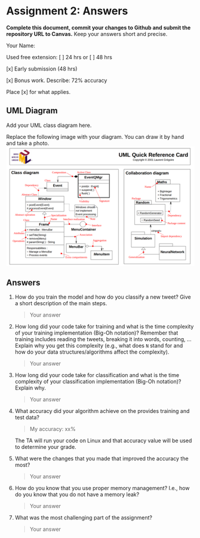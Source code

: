 # Assignment 2: Answers

**Complete this document, commit your changes to Github and submit the repository URL to Canvas.** Keep your answers short and precise.

Your Name:

Used free extension: [ ] 24 hrs or [ ] 48 hrs

[x] Early submission (48 hrs)

[x] Bonus work. Describe: 72% accuracy

Place [x] for what applies.


## UML Diagram

Add your UML class diagram here.

Replace the following image with your diagram. You can draw it by hand and take a photo.
![UML Class Diagram](UML_class.png)

## Answers

1. How do you train the model and how do you classify a new tweet? Give a short description of the main steps.

    > Your answer

2. How long did your code take for training and what is the time complexity of your training implementation (Big-Oh notation)? Remember that training includes reading the tweets, breaking it into words, counting, ... Explain why you get this complexity (e.g., what does `N` stand for and how do your data structures/algorithms affect the complexity).

   > Your answer

3. How long did your code take for classification and what is the time complexity of your classification implementation (Big-Oh notation)? Explain why.

   > Your answer

4. What accuracy did your algorithm achieve on the provides training and test data? 

   > My accuracy: xx%

   The TA will run your code on Linux and that accuracy value will be used to determine your grade.

5. What were the changes that you made that improved the accuracy the most?
   
   > Your answer

6. How do you know that you use proper memory management? I.e., how do you know that you do not have
   a memory leak?

   > Your answer

6. What was the most challenging part of the assignment?

   > Your answer